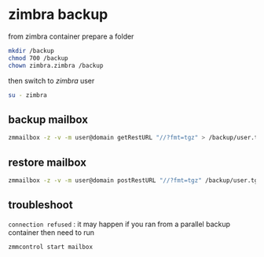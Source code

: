 # zimbra backup

from zimbra container prepare a folder

```sh
mkdir /backup
chmod 700 /backup
chown zimbra.zimbra /backup
```

then switch to *zimbra* user

```sh
su - zimbra
```

## backup mailbox

```sh
zmmailbox -z -v -m user@domain getRestURL "//?fmt=tgz" > /backup/user.tgz
```

## restore mailbox

```sh
zmmailbox -z -v -m user@domain postRestURL "//?fmt=tgz" /backup/user.tgz
```

## troubleshoot

`connection refused` : it may happen if you ran from a parallel backup container then need to run

```sh
zmmcontrol start mailbox
```

